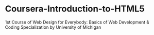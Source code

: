 # Coursera-Introduction-to-HTML5
1st Course of Web Design for Everybody: Basics of Web Development &amp; Coding Specialization by University of Michigan 
